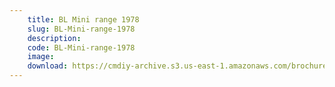 ```yaml
---
    title: BL Mini range 1978
    slug: BL-Mini-range-1978
    description:
    code: BL-Mini-range-1978
    image:
    download: https://cmdiy-archive.s3.us-east-1.amazonaws.com/brochures/documents/BL+Mini+range+1978.pdf
---
```

<!-- Content of the page -->

##
        